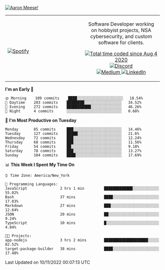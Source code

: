 [![Aaron Meese!](https://user-images.githubusercontent.com/17814535/88975338-a2aabf00-d27f-11ea-963f-8a19608716b4.png)](https://github.com/ajmeese7/readme-ascii "README ASCII")

<!-- Modified from project here: https://github.com/novatorem/novatorem -->
<table width="100%">
  <tr>
  <td width="50%">

&nbsp; <br> [![Spotify](https://ajmeese7.vercel.app/api/spotify)](https://open.spotify.com/user/ajmeese)

  </td>
  <td width="50%">
    <p align="center">
    Software Developer working on hobbyist projects, NSA cybersecurity, and custom software for clients.
    </p>
    <p align="center">
      <a href="https://wakatime.com/@f726891d-3b02-46cd-9b60-e8c59f9e2b14">
        <img src="https://wakatime.com/badge/user/f726891d-3b02-46cd-9b60-e8c59f9e2b14.svg" alt="Total time coded since Aug 4 2020" title="WakaTime" />
      </a>
      <a href="http://link.aaronmeese.com/discord">
        <img src="https://img.shields.io/badge/discord-ajmeese7%234835-369?style=flat-square&logo=discord&logoColor=white&color=purple" alt="Discord" title="Discord">
      </a>
      <br />
      <a href="https://link.aaronmeese.com/medium">
        <img src="https://img.shields.io/badge/medium-ajmeese7-1DB954?style=flat-square&logo=medium&logoColor=white" alt="Medium" title="Medium">
      </a>
      <a href="https://link.aaronmeese.com/linkedin">
        <img src="https://img.shields.io/badge/linkedIn-aaronmeese-1DB954?style=flat-square&logo=linkedin&logoColor=white&color=blue" alt="LinkedIn" title="LinkedIn">
      </a>
    </p>
  </td>

</table>

[//]: <> (The `&nbsp;` is to have Aphelion take up more space)

<!--START_SECTION:waka-->
**I'm an Early 🐤** 

```text
🌞 Morning    109 commits    ████░░░░░░░░░░░░░░░░░░░░░   18.54% 
🌆 Daytime    203 commits    ████████░░░░░░░░░░░░░░░░░   34.52% 
🌃 Evening    272 commits    ███████████░░░░░░░░░░░░░░   46.26% 
🌙 Night      4 commits      ░░░░░░░░░░░░░░░░░░░░░░░░░   0.68%

```
📅 **I'm Most Productive on Tuesday** 

```text
Monday       85 commits     ███░░░░░░░░░░░░░░░░░░░░░░   14.46% 
Tuesday      127 commits    █████░░░░░░░░░░░░░░░░░░░░   21.6% 
Wednesday    72 commits     ███░░░░░░░░░░░░░░░░░░░░░░   12.24% 
Thursday     68 commits     ███░░░░░░░░░░░░░░░░░░░░░░   11.56% 
Friday       54 commits     ██░░░░░░░░░░░░░░░░░░░░░░░   9.18% 
Saturday     78 commits     ███░░░░░░░░░░░░░░░░░░░░░░   13.27% 
Sunday       104 commits    ████░░░░░░░░░░░░░░░░░░░░░   17.69%

```


📊 **This Week I Spent My Time On** 

```text
⌚︎ Time Zone: America/New_York

💬 Programming Languages: 
JavaScript               2 hrs 1 min         █████████████░░░░░░░░░░░░   55.02% 
Bash                     37 mins             ████░░░░░░░░░░░░░░░░░░░░░   17.03% 
Markdown                 27 mins             ███░░░░░░░░░░░░░░░░░░░░░░   12.64% 
JSON                     20 mins             ██░░░░░░░░░░░░░░░░░░░░░░░   9.24% 
TypeScript               10 mins             █░░░░░░░░░░░░░░░░░░░░░░░░   4.84%

🐱‍💻 Projects: 
app-nodejs               3 hrs 2 mins        ████████████████████░░░░░   82.52% 
target-package-builder   38 mins             ████░░░░░░░░░░░░░░░░░░░░░   17.48%

```


 Last Updated on 10/11/2022 00:07:13 UTC
<!--END_SECTION:waka-->
